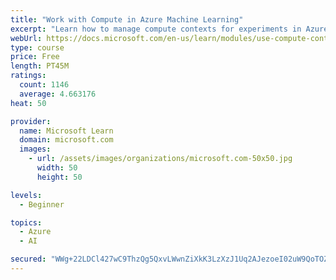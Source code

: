 ```yaml
---
title: "Work with Compute in Azure Machine Learning"
excerpt: "Learn how to manage compute contexts for experiments in Azure Machine Learning."
webUrl: https://docs.microsoft.com/en-us/learn/modules/use-compute-contexts-in-aml/
type: course
price: Free
length: PT45M
ratings:
  count: 1146
  average: 4.663176
heat: 50

provider:
  name: Microsoft Learn
  domain: microsoft.com
  images:
    - url: /assets/images/organizations/microsoft.com-50x50.jpg
      width: 50
      height: 50

levels:
  - Beginner

topics:
  - Azure
  - AI

secured: "WWg+22LDCl427wC9ThzQg5QxvLWwnZiXkK3LzXzJ1Uq2AJezoeI02uW9QoTOZStGQwwwRTZKzQT3mkg52g+kPtCiENS06zvDqA+XedfOjiZnWF2M5ww13l6P9znSAUGEPtqZzgKmKYjSExmpZVhoKH6veaMsjGzzbLF9B2sbrq30bvu2/k3vQS7TgKkaCc3mS9kghAuZj5HvMndub2zdYqBd8/su3OtXVGIBzyJ3KyVocgibkXE1Xy2EoNuUgnbIdCHFYBftDTZtLBCSkuUTvWyOMEjh7kkx7lgiuQWl0BnwcS/fHFjabk1APYQatqk9FrxhQn/JSRecIF5iVv/dUoiEfDV7Kx2MsNRDShNNJEquRo0qSzyi8yRtmAWX3kZMcN8E7Zy+2eMdmDRXpEj7ja/MSla0BM67Q3KBAYzVFhs=;EvLAkZBejhqH9Fy/cdodAw=="
---
```


